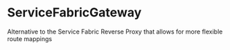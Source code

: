 # ServiceFabricGateway
Alternative to the Service Fabric Reverse Proxy that allows for more flexible route mappings
